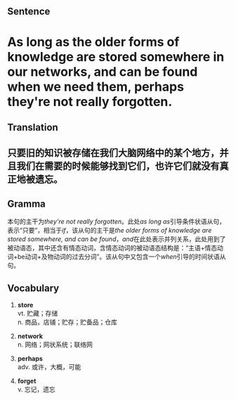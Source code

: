 ## Sentence

<h1>As long as the older forms of knowledge are stored somewhere in our networks, and can be found when we need them, perhaps they're not really forgotten.</h1>

## Translation

<h2>只要旧的知识被存储在我们大脑网络中的某个地方，并且我们在需要的时候能够找到它们，也许它们就没有真正地被遗忘。</h2>     

## Gramma     

本句的主干为*they're not really forgotten*。此处*as long as*引导条件状语从句，表示“只要”，相当于*if*，该从句的主干是*the older forms of knowledge are stored somewhere, and can be found*，*and*在此处表示并列关系，此处用到了被动语态，其中还含有情态动词，含情态动词的被动语态结构是：“主语+情态动词+be动词+及物动词的过去分词”。该从句中又包含一个*when*引导的时间状语从句。      


## Vocabulary   

1. **store**      
vt. 贮藏；存储         
n. 商品，店铺；贮存；贮备品；仓库        

2. **network**        
n. 网络；网状系统；联络网         

3. **perhaps**         
adv. 或许，大概，可能         

4. **forget**         
v. 忘记，遗忘          
